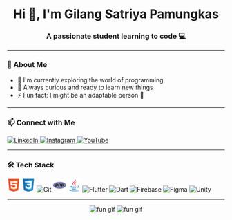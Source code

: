 <h1 align="center">Hi 👋, I'm Gilang Satriya Pamungkas</h1>
<h3 align="center">A passionate student learning to code 💻</h3>

---

### 💬 About Me
- 🌱 I'm currently exploring the world of programming  
- 🧠 Always curious and ready to learn new things  
- ⚡ Fun fact: I might be an adaptable person 🤔

---

### 📫 Connect with Me
<p align="left">
  <a href="https://www.linkedin.com/in/gilang-satriya-p-a138512a0" target="_blank">
    <img src="https://raw.githubusercontent.com/rahuldkjain/github-profile-readme-generator/master/src/images/icons/Social/linked-in-alt.svg" alt="LinkedIn" width="30" />
  </a>
  <a href="https://www.instagram.com/satriya__1/" target="_blank">
    <img src="https://raw.githubusercontent.com/rahuldkjain/github-profile-readme-generator/master/src/images/icons/Social/instagram.svg" alt="Instagram" width="30" />
  </a>
  <a href="https://www.youtube.com/@keishinzz" target="_blank">
    <img src="https://raw.githubusercontent.com/rahuldkjain/github-profile-readme-generator/master/src/images/icons/Social/youtube.svg" alt="YouTube" width="30" />
  </a>
</p>

---

### 🛠️ Tech Stack
<p align="left">
  <img src="https://raw.githubusercontent.com/devicons/devicon/master/icons/html5/html5-original.svg" alt="HTML5" width="30"/>
  <img src="https://raw.githubusercontent.com/devicons/devicon/master/icons/css3/css3-original.svg" alt="CSS3" width="30"/>
  <img src="https://www.vectorlogo.zone/logos/git-scm/git-scm-icon.svg" alt="Git" width="30"/>
  <img src="https://raw.githubusercontent.com/devicons/devicon/master/icons/php/php-original.svg" alt="PHP" width="30"/>
  <img src="https://raw.githubusercontent.com/devicons/devicon/master/icons/java/java-original.svg" alt="Java" width="30"/>
  <img src="https://www.vectorlogo.zone/logos/flutterio/flutterio-icon.svg" alt="Flutter" width="30"/>
  <img src="https://www.vectorlogo.zone/logos/dartlang/dartlang-icon.svg" alt="Dart" width="30"/>
  <img src="https://www.vectorlogo.zone/logos/firebase/firebase-icon.svg" alt="Firebase" width="30"/>
  <img src="https://www.vectorlogo.zone/logos/figma/figma-icon.svg" alt="Figma" width="30"/>
  <img src="https://www.vectorlogo.zone/logos/unity3d/unity3d-icon.svg" alt="Unity" width="30"/>
</p>

---

<p align="center">
  <img src="https://i.pinimg.com/736x/3e/3d/00/3e3d004a4405934a2db2abaae86e10bd.jpg" width="200" alt="fun gif" />
  <img src="https://i.pinimg.com/736x/ec/c0/f9/ecc0f90ff76d37d4df4e0ccd77f49284.jpg" width="200" alt="fun gif" />
</p>

